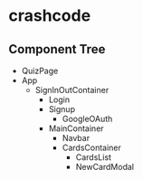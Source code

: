 # crashcode

## Component Tree

- QuizPage
- App
  - SignInOutContainer
    - Login
    - Signup
      - GoogleOAuth
    - MainContainer
      - Navbar
      - CardsContainer
        - CardsList
        - NewCardModal
